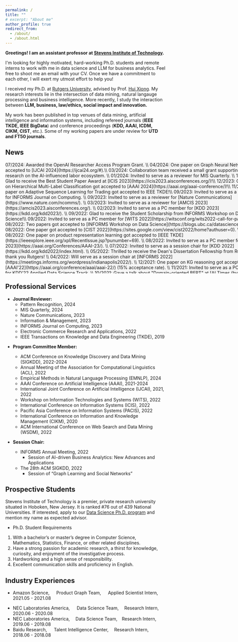 ```yaml
---
permalink: /
title: ""
# excerpt: "About me"
author_profile: true
redirect_from: 
  - /about/
  - /about.html
---
```

**Greetings! I am an assistant professor at [Stevens Institute of Technology](https://www.stevens.edu/).**

<!-- I'm actively looking for Ph.D. students to work with me in AI-driven business analytics. Feel free to shoot me an email with your CV. Once we have a commitment to each other, I will exert my utmost effort to help you! -->

I'm looking for highly motivated, hard-working Ph.D. students and remote interns to work with me in data science and LLM for business analytics. Feel free to shoot me an email with your CV. Once we have a commitment to each other, I will exert my utmost effort to help you!

I received my Ph.D. at [Rutgers University](https://en.wikipedia.org/wiki/Rutgers_University#Rankings), advised by Prof. [Hui Xiong](https://scholar.google.com.hk/citations?hl=zh-CN&user=cVDF1tkAAAAJ&view_op=list_works&sortby=pubdate).
My research interests lie in the intersection of data mining, natural langauge processing and business intelligence. More recently, I study the interaction between **LLM, business, law/ethics, social impact and innovation.**

<!-- I am interested in two types of research philosophy: (i) empower AI models with human domain knowledge, i.e., leverage domain knowledge to design new AI models for domain sciences (e.g., Talent Analytics and FinTech); (ii) leverage AI to discover new knowledge, i.e., apply machine learning to interpret societal phenomena and derive managerial implications to guide decision-making. -->

<!-- Specifically, my research focuses on **domain knowledge inspired deep representation learning** to fuse diverse knowledge sources (e.g., graph-structured knowledge, text semantic, and formula knowledge, etc) for complex domain adaptation.
My work is primarily related to the following topics,
-  **ML Methodologies:** Graph Representation Learning, Text Representation Learning, Reinforcement Learning.  
-  **Domain Applications:** Career Network Analysis, Employee Turnover Prediction, Venture Capital Portfolio Generation, E-commerce Product Linkage.  -->


My work has been published in top venues of data mining, artificial intelligence and information systems, including refereed journals (**IEEE TKDE, IEEE BigData**) and conference proceedings (**KDD, AAAI, ICDM, CIKM, CIST**, etc.). Some of my working papers are under review for **UTD and FT50 journals**.

<!-- 
My faviorate quote:
"It does not matter how slowly you go as long as you do not stop." - Confucius\\
子曰：“譬如为山，未成一篑，止，吾止也。譬如平地，虽覆一篑，进，吾往也。”  -->

News
----
<!-- <div style="width:800px;height:450px;line-height:3em;overflow:scroll;padding:5px;" markdown="1"> -->
<div style="width:800px;height:350px;overflow:scroll;background-color:WhiteSmoke;border:4px DarkGray;" markdown="1">
07/2024: Awarded the OpenAI Researcher Access Program Grant. \\
04/2024: One paper on Graph Neural Network got accepted to [IJCAI 2024](https://ijcai24.org/#).\\
03/2024: Collaboration team received a small grant supporting research on the AI-influenced labor ecosystem. \\
01/2024: Invited to serve as a reviewer for MIS Quarterly. \\
12/2023: Glad to receive the Best Student Paper Award at [ICIS 2023](https://icis2023.aisconferences.org/)!\\
12/2023: One paper on Hierarchical Multi-Label Classification got accepted to [AAAI 2024](https://aaai.org/aaai-conference/)!\\
11/2023: One paper on Adaptive Sequence Learning for Trading got accepted to IEEE TKDE!\\
09/2023: Invited to serve as a reviewer for INFORMS Journal on Computing. \\
09/2023: Invited to serve as a reviewer for [Nature Communications](https://www.nature.com/ncomms/). \\
03/2023: Invited to serve as a reviewer for [AMCIS 2023](https://amcis2023.aisconferences.org/). \\
02/2023: Invited to serve as a PC member for [KDD 2023](https://kdd.org/kdd2023/). \\
09/2022: Glad to receive the Student Scholarship from INFORMS Workshop on Data Science!\\
09/2022: Invited to serve as a PC member for [WITS 2022](https://witsconf.org/wits2022-call-for-papers/)! \\
08/2022: Two papers got accepted to [INFORMS Workshop on Data Science](https://blogs.ubc.ca/datascience2022/). \\
08/2022: One paper got accepted to [CIST 2022](https://sites.google.com/view/cist2022/home?authuser=0). \\
08/2022: One paper on product representation learning got accepted to [IEEE TKDE](https://ieeexplore.ieee.org/xpl/RecentIssue.jsp?punumber=69). \\
08/2022: Invited to serve as a PC member for [AAAI 2023](https://aaai.org/Conferences/AAAI-23/). \\
07/2022: Invited to serve as a session chair for [KDD 2022](https://kdd.org/kdd2022/index.html). \\
05/2022: Thrilled to receive the Dean's Dissertation Fellowship from Rutgers, thank you Rutgers! \\
04/2022: Will serve as a session chair at [INFORMS 2022](https://meetings.informs.org/wordpress/indianapolis2022/). \\
12/2021: One paper on KG reasoning got accepted to [AAAI'22](https://aaai.org/conference/aaai/aaai-22/) (15% acceptance rate). \\
11/2021: Invited to serve as a PC member for KDD'22 Applied Data Science Track. \\
10/2021: Gave a talk about "Domain-oriented BERT" at [AI Times (by Tsinghua University)](https://www.bilibili.com/video/BV11q4y197Qr?spm_id_from=333.999.0.0). \\
08/2021: Invited to serve as a PC member for AAAI'22, WSDM'22. \\
07/2021: Invited to serve as a PC member for IJCAI'22. \\
05/2021: One paper accepted to [KDD'21](https://kdd.org/kdd2021/). \\
04/2021: Passed my dissertation proposal defense, glad to be Ph.D. candidate now! \\
01/2021: Will join Amazon as a research intern. \\
12/2020: One paper accepted to AAAI'21. \\
11/2020: Invited to serve as a PC member for WWW'21. \\
10/2020: Invited to serve as a PC member for IJCAI'21. \\
09/2020: Invited to serve as a PC member for AAAI’21.
</div>




<!-- Education -->

<!-- ------ -->

<!-- * **Rutgers, The State University of New Jersey** -->

<!-- * Ph.D. in Information Systems, &nbsp;2018 - Current -->
<!-- * Advisor: Prof. [Hui Xiong](http://datamining.rutgers.edu/)  -->
<!-- * **Institute of Computing Technology, Chinese Academy of Sciences** -->

<!-- * M.S. in Computer Science, &nbsp;2015 - 2018 -->
<!-- * Advisor: Prof. [Jun Xu](https://scholar.google.com/citations?user=su14mcEAAAAJ&hl=enl)  -->
<!-- * **University of Science and Technology Beijing** -->

<!-- * B.E. in Electronic Engineering, &nbsp;2011 - 2015 -->
<!-- * Beijing Outstanding Undergraduate Award (Top 2%) -->
<!-- Publications
 -->

Professional Services
--------

* **Journal Reviewer:**
    - Pattern Recognition, 2024
    - MIS Quarterly, 2024
    - Nature Communications, 2023
    - Information & Management, 2023
    - INFORMS Journal on Computing, 2023
    - Electronic Commerce Research and Applications, 2022
    - IEEE Transactions on Knowledge and Data Engineering (TKDE), 2019
    <!-- - External Reviewer (2019) -->

<!-- PC Member: ACL'2022, AAAI'22, IJCAI'22, WSDM'22, WWW'21, IJCAI'21, AAAI'21.\\
External/Sub Reviewer: KDD 2021, WSDM 2020, CIKM 2020, IJCAI 2020, CIKM 2019, TKDE 2019. -->
* **Program Committee Member:**
  - ACM Conference on Knowledge Discovery and Data Mining (SIGKDD), 2022-2024
    <!-- - Program Committee (2022) -->
    <!-- - External Reviewer (2021) -->
  - Annual Meeting of the Association for Computational Linguistics (ACL), 2022
  - Empirical Methods in Natural Language Processing (EMNLP), 2024
    <!-- - Rolling Reviewer (2022) -->
  - AAAI Conference on Artificial Intelligence (AAAI), 2021-2024
    <!-- - Program Committee (2021, 2022) -->
  - International Joint Conference on Artificial Intelligence (IJCAI), 2021, 2022
    <!-- - Program Committee (2021, 2022), External Reviewer (2020) -->
  - Workshop on Information Technologies and Systems (WITS), 2022
    <!-- - Program Committee (2022) -->
  - International Conference on Information Systems (ICIS), 2022
    <!-- - Reviewer (2022) -->
  - Pacific Asia Conference on Information Systems (PACIS), 2022
    <!-- - Reviewer (2022) -->
  - International Conference on Information and Knowledge Management (CIKM), 2020
    <!-- - External Reviewer (2019, 2020) -->
  - ACM International Conference on Web Search and Data Mining (WSDM), 2022

* **Session Chair:**
  - INFORMS Annual Meeting, 2022
    - Session of AI-driven Business Analytics: New Advances and Applications
  - The 28th ACM SIGKDD, 2022
    - Session of “Graph Learning and Social Networks”


Prospective Students
--------------------
Stevens Institute of Technology is a premier, private research university situated in Hoboken, New Jersey. It is ranked #76 out of 439 National Universities. If interested, apply to our [Data Science Ph.D. program](https://www.stevens.edu/program/data-science-phd) and mention my name as expected advisor.

- Ph.D. Student Requirements
1. With a bachelor’s or master’s degree in Computer Science, Mathematics, Statistics, Finance, or other related disciplines.
2. Have a strong passion for academic research, a thirst for knowledge, curiosity, and enjoyment of the investigative process.
3. Hardworking and a high sense of responsibility.
4. Excellent communication skills and proficiency in English.


Industry Experiences
--------------------
* Amazon Science,   &emsp; Product Graph Team, &emsp; Applied Scientist Intern, 2021.05 - 2021.08
  <!-- * Applied Scientist Intern -->
  <!-- * Topic: Language Representation Pre-training for Low-resource Entity Matching. -->
    <!-- * Mentors: [Xin Luna Dong](https://scholar.google.com/citations?user=uGsKvHoAAAAJ&hl=en), [Zhengyang Wang](https://scholar.google.com/citations?user=A4fNBtEAAAAJ) -->
<!-- * NEC Laboratories America,       Research Intern,       2020.06 - 2020.08 -->
* NEC Laboratories America, &emsp; Data Science Team, &emsp;Research Intern,&emsp; 2020.06 - 2020.08
  <!-- * Research Intern -->
  <!-- * Topic: Deep Contextualized Product Representation Learning. -->
* NEC Laboratories America, &emsp;Data Science Team,&emsp;Research Intern,&emsp;   2019.06 - 2019.08
  <!-- * Research Intern -->
  <!-- * Topic: Spatio-temporal Modeling for Turbulence Forecasting. -->
    <!-- * Mentor: Dr. [Yanchi Liu](https://scholar.google.com.hk/citations?hl=zh-CN&user=faLmr-YAAAAJ&view_op=list_works&sortby=pubdate)  -->
* Baidu Research,     &emsp; Talent Intelligence Center, &emsp;Research Intern,&emsp;    2018.06 - 2018.08
  <!-- * Research Intern -->
  <!-- * Topic: Representation Learning for Talent and Job Market Analysis and Benchmarking. -->
    <!-- * Mentor: Dr. [Hengshu Zhu](https://scholar.google.com/citations?user=55MQBzYAAAAJ&hl=en)  -->


<!--
Teaching Experience
-------------------
 ### **Instructor:** 
- Big Data Technology (Graduate, Spring 2024, Stevens Institute of Technology).
  - Topics: MapReduce, Hadoop, Spark, Streaming Data, Large-scale Machine Learning.
- Data Warehousing & Data Mining (Undergraduate, Spring 2022, Rutgers University)
  - Teach students with diverse backgrounds the fundations of data mining and machine learning, as well as how to use Python, Pandas, Orange to perform quick data anlytics.
-->

  <!-- - Course Evaluation: 4.53/5 (department average 4.29/5) -->

<!-- ### **Teaching Assistant:**
- Cyber Security
- Information Security IT/CS (Fall 2021, Spring 2022)
- Data Warehousing & Data Mining (Spring 2021)
- Time Series Model (2020 Fall) -->
